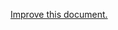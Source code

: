
[Improve this document.](https://github.com/MuhammadReda/generator-modern-theme/tree/docs/app/md-content/grunt-tasks.md)
